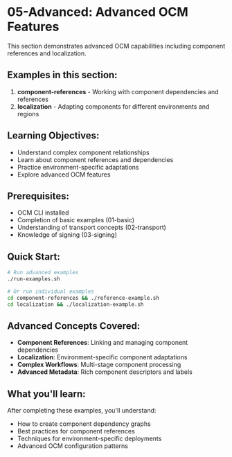 # 05-Advanced: Advanced OCM Features

This section demonstrates advanced OCM capabilities including component references and localization.

## Examples in this section:

1. **component-references** - Working with component dependencies and references
2. **localization** - Adapting components for different environments and regions

## Learning Objectives:

- Understand complex component relationships
- Learn about component references and dependencies
- Practice environment-specific adaptations
- Explore advanced OCM features

## Prerequisites:

- OCM CLI installed
- Completion of basic examples (01-basic)
- Understanding of transport concepts (02-transport)
- Knowledge of signing (03-signing)

## Quick Start:

```bash
# Run advanced examples
./run-examples.sh

# Or run individual examples
cd component-references && ./reference-example.sh
cd localization && ./localization-example.sh
```

## Advanced Concepts Covered:

- **Component References**: Linking and managing component dependencies
- **Localization**: Environment-specific component adaptations
- **Complex Workflows**: Multi-stage component processing
- **Advanced Metadata**: Rich component descriptors and labels

## What you'll learn:

After completing these examples, you'll understand:
- How to create component dependency graphs
- Best practices for component references
- Techniques for environment-specific deployments
- Advanced OCM configuration patterns
